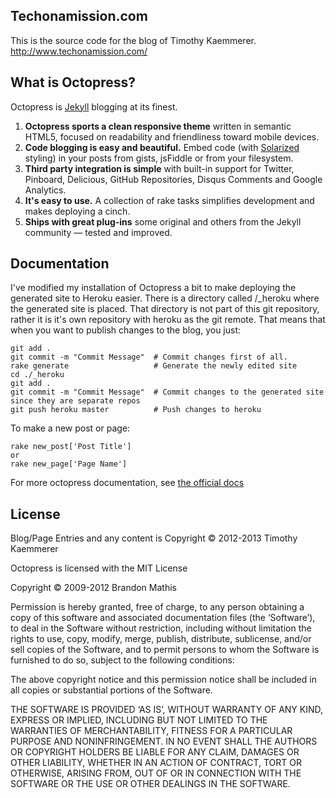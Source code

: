 ## Techonamission.com

This is the source code for the blog of Timothy Kaemmerer. http://www.techonamission.com/

## What is Octopress?

Octopress is [Jekyll](https://github.com/mojombo/jekyll) blogging at its finest.

1. **Octopress sports a clean responsive theme** written in semantic HTML5, focused on readability and friendliness toward mobile devices.
2. **Code blogging is easy and beautiful.** Embed code (with [Solarized](http://ethanschoonover.com/solarized) styling) in your posts from gists, jsFiddle or from your filesystem.
3. **Third party integration is simple** with built-in support for Twitter, Pinboard, Delicious, GitHub Repositories, Disqus Comments and Google Analytics.
4. **It's easy to use.** A collection of rake tasks simplifies development and makes deploying a cinch.
5. **Ships with great plug-ins** some original and others from the Jekyll community &mdash; tested and improved.


## Documentation

I've modified my installation of Octopress a bit to make deploying the generated site to Heroku easier. There is a directory called /_heroku where the generated site is placed. That directory is not part of this git repository, rather it is it's own repository with heroku as the git remote. That means that when you want to publish changes to the blog, you just:

```
git add .
git commit -m "Commit Message"  # Commit changes first of all.
rake generate                   # Generate the newly edited site
cd ./_heroku
git add .
git commit -m "Commit Message"  # Commit changes to the generated site since they are separate repos
git push heroku master          # Push changes to heroku
```

To make a new post or page:

```
rake new_post['Post Title']
or
rake new_page['Page Name']
```

For more octopress documentation, see [the official docs](http://octopress.org/docs/)

## License

Blog/Page Entries and any content is Copyright © 2012-2013 Timothy Kaemmerer

Octopress is licensed with the MIT License

Copyright © 2009-2012 Brandon Mathis

Permission is hereby granted, free of charge, to any person obtaining a copy of this software and associated documentation files (the ‘Software’), to deal in the Software without restriction, including without limitation the rights to use, copy, modify, merge, publish, distribute, sublicense, and/or sell copies of the Software, and to permit persons to whom the Software is furnished to do so, subject to the following conditions:

The above copyright notice and this permission notice shall be included in all copies or substantial portions of the Software.

THE SOFTWARE IS PROVIDED ‘AS IS’, WITHOUT WARRANTY OF ANY KIND, EXPRESS OR IMPLIED, INCLUDING BUT NOT LIMITED TO THE WARRANTIES OF MERCHANTABILITY, FITNESS FOR A PARTICULAR PURPOSE AND NONINFRINGEMENT. IN NO EVENT SHALL THE AUTHORS OR COPYRIGHT HOLDERS BE LIABLE FOR ANY CLAIM, DAMAGES OR OTHER LIABILITY, WHETHER IN AN ACTION OF CONTRACT, TORT OR OTHERWISE, ARISING FROM, OUT OF OR IN CONNECTION WITH THE SOFTWARE OR THE USE OR OTHER DEALINGS IN THE SOFTWARE.